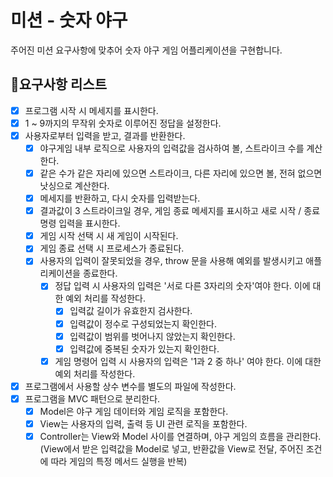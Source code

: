 # 미션 - 숫자 야구

주어진 미션 요구사항에 맞추어 숫자 야구 게임 어플리케이션을 구현합니다.

## 🤔요구사항 리스트

- [x] 프로그램 시작 시 메세지를 표시한다.
- [x] 1 ~ 9까지의 무작위 숫자로 이루어진 정답을 설정한다.
- [x] 사용자로부터 입력을 받고, 결과를 반환한다.
  - [x] 야구게임 내부 로직으로 사용자의 입력값을 검사하여 볼, 스트라이크 수를 계산한다.
  - [x] 같은 수가 같은 자리에 있으면 스트라이크, 다른 자리에 있으면 볼, 전혀 없으면 낫싱으로 계산한다.
  - [x] 메세지를 반환하고, 다시 숫자를 입력받는다.
  - [x] 결과값이 3 스트라이크일 경우, 게임 종료 메세지를 표시하고 새로 시작 / 종료 명령 입력을 표시한다.
  - [x] 게임 시작 선택 시 새 게임이 시작된다.
  - [x] 게임 종료 선택 시 프로세스가 종료된다.
  - [x] 사용자의 입력이 잘못되었을 경우, throw 문을 사용해 예외를 발생시키고 애플리케이션을 종료한다.
    - [x] 정답 입력 시 사용자의 입력은 '서로 다른 3자리의 숫자'여야 한다. 이에 대한 예외 처리를 작성한다.
      - [x] 입력값 길이가 유효한지 검사한다.
      - [x] 입력값이 정수로 구성되었는지 확인한다.
      - [x] 입력값이 범위를 벗어나지 않았는지 확인한다.
      - [x] 입력값에 중복된 숫자가 있는지 확인한다.
    - [x] 게임 명령어 입력 시 사용자의 입력은 '1과 2 중 하나' 여야 한다. 이에 대한 예외 처리를 작성한다.
- [x] 프로그램에서 사용할 상수 변수를 별도의 파일에 작성한다.
- [x] 프로그램을 MVC 패턴으로 분리한다.
  - [x] Model은 야구 게임 데이터와 게임 로직을 포함한다.
  - [x] View는 사용자의 입력, 출력 등 UI 관련 로직을 포함한다.
  - [x] Controller는 View와 Model 사이를 연결하며, 야구 게임의 흐름을 관리한다. (View에서 받은 입력값을 Model로 넣고, 반환값을 View로 전달, 주어진 조건에 따라 게임의 특정 메서드 실행을 반복)
